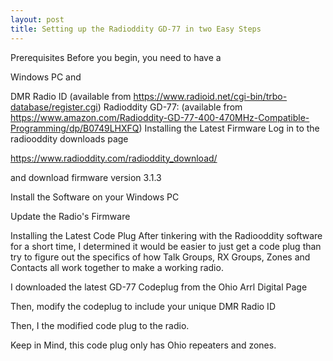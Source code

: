 ```yaml
---
layout: post
title: Setting up the Radioddity GD-77 in two Easy Steps
---
```


Prerequisites
Before you begin, you need to have a 

Windows PC 
and

DMR Radio ID (available from https://www.radioid.net/cgi-bin/trbo-database/register.cgi)
Radioddity GD-77: (available from https://www.amazon.com/Radioddity-GD-77-400-470MHz-Compatible-Programming/dp/B0749LHXFQ)
Installing the Latest Firmware
Log in to the radiooddity downloads page



https://www.radioddity.com/radioddity_download/



and download firmware version 3.1.3



Install the Software on your Windows PC



Update the Radio's Firmware



Installing the Latest Code Plug
After tinkering with the Radiooddity software for a short time, I determined it would be easier to just get a code plug than try to figure out the specifics of how Talk Groups, RX Groups, Zones and Contacts all work together to make a working radio.  



I downloaded the latest GD-77 Codeplug from the Ohio Arrl Digital Page 



Then, modify the codeplug to include your unique DMR Radio ID



Then, I the modified code plug to the radio.



Keep in Mind, this code plug only has Ohio repeaters and zones.  
